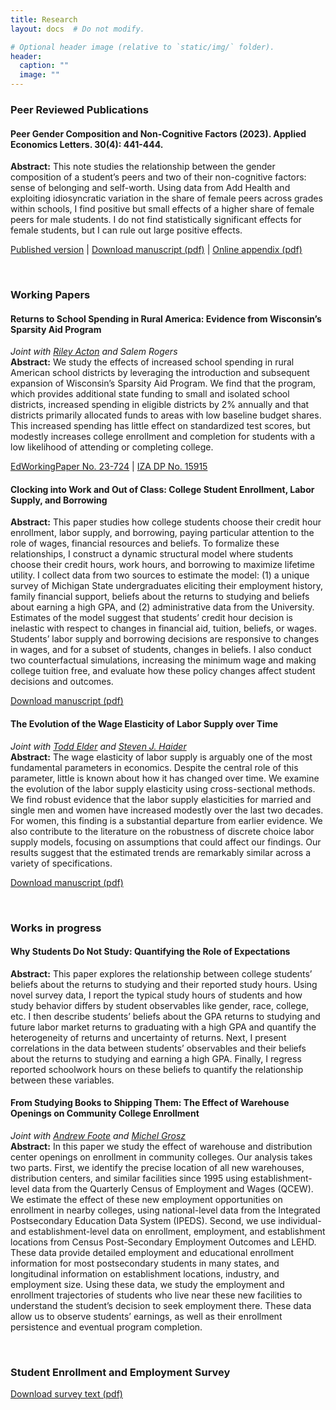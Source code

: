 ```yaml
---
title: Research
layout: docs  # Do not modify.

# Optional header image (relative to `static/img/` folder).
header:
  caption: ""
  image: ""
---
```


### Peer Reviewed Publications

#### Peer Gender Composition and Non-Cognitive Factors (2023). Applied Economics Letters. 30(4): 441-444.
**Abstract:** This note studies the relationship between the gender composition of a student’s peers and two of their non-cognitive factors: sense of belonging and self-worth. Using data from Add Health and exploiting idiosyncratic variation in the share of female peers across grades within schools, I find positive but small effects of a higher share of female peers for male students. I do not find statistically significant effects for female students, but I can rule out large positive effects.

[Published version](https://www.tandfonline.com/doi/full/10.1080/13504851.2021.1991560) | [Download manuscript (pdf)](drafts/peer-gender-and-noncog-factors.pdf) | [Online appendix (pdf)](drafts/peer-gender-and-noncog-factors-appendix.pdf)

&nbsp;  

### Working Papers

#### Returns to School Spending in Rural America: Evidence from Wisconsin’s Sparsity Aid Program
*Joint with [Riley Acton](https://sites.google.com/view/rileyacton/) and Salem Rogers*  
**Abstract:** We study the effects of increased school spending in rural American school districts by leveraging the introduction and subsequent expansion of Wisconsin’s Sparsity Aid Program. We find that the program, which provides additional state funding to small and isolated school districts, increased spending in eligible districts by 2% annually and that districts primarily allocated funds to areas with low baseline budget shares. This increased spending has little effect on standardized test scores, but modestly increases college enrollment and completion for students with a low likelihood of attending or completing college.

[EdWorkingPaper No. 23-724](https://www.edworkingpapers.com/ai23-724) | [IZA DP No. 15915](https://docs.iza.org/dp15915.pdf)


#### Clocking into Work and Out of Class: College Student Enrollment, Labor Supply, and Borrowing

**Abstract:** This paper studies how college students choose their credit hour enrollment, labor supply, and borrowing, paying particular attention to the role of wages, financial resources and beliefs. To formalize these relationships, I construct a dynamic structural model where students choose their credit hours, work hours, and borrowing to maximize lifetime utility. I collect data from two sources to estimate the model: (1) a unique survey of Michigan State undergraduates eliciting their employment history, family financial support, beliefs about the returns to studying and beliefs about earning a high GPA, and (2) administrative data from the University. Estimates of the model suggest that students’ credit hour decision is inelastic with respect to changes in financial aid, tuition, beliefs, or wages. Students’ labor supply and borrowing decisions are responsive to changes in wages, and for a subset of students, changes in beliefs. I also conduct two counterfactual simulations, increasing the minimum wage and making college tuition free, and evaluate how these policy changes affect student decisions and outcomes. 

[Download manuscript (pdf)](drafts/into-work-out-of-class.pdf)

#### The Evolution of the Wage Elasticity of Labor Supply over Time 
*Joint with [Todd Elder](https://sites.google.com/view/toddelder/) and [Steven J. Haider](https://sites.google.com/view/haider-webpage/home)*  
**Abstract:** The wage elasticity of labor supply is arguably one of the most fundamental parameters in economics.  Despite the central role of this parameter, little is known about how it has changed over time.  We examine the evolution of the labor supply elasticity using cross-sectional methods.  We find robust evidence that the labor supply elasticities for married and single men and women have increased modestly over the last two decades.  For women, this finding is a substantial departure from earlier evidence.  We also contribute to the literature on the robustness of discrete choice labor supply models, focusing on assumptions that could affect our findings.  Our results suggest that the estimated trends are remarkably similar across a variety of specifications.

[Download manuscript (pdf)](https://drive.google.com/file/d/1IAaOKCtuVnc2BPcxZOlGhsBGHDgwCaSH/view)

&nbsp;  

### Works in progress

#### Why Students Do Not Study: Quantifying the Role of Expectations
**Abstract:** This paper explores the relationship between college students’ beliefs about the returns to studying and their reported study hours. Using novel survey data, I report the typical study hours of students and how study behavior differs by student observables like gender, race, college, etc. I then describe students’ beliefs about the GPA returns to studying and future labor market returns to graduating with a high GPA and quantify the heterogeneity of returns and uncertainty of returns. Next, I present correlations in the data between students’ observables and their beliefs about the returns to studying and earning a high GPA. Finally, I regress reported schoolwork hours on these beliefs to quantify the relationship between these variables.

#### From Studying Books to Shipping Them: The Effect of Warehouse Openings on Community College Enrollment
*Joint with [Andrew Foote](https://sites.google.com/site/andrewfooteecon/home) and [Michel Grosz](https://www.michelgrosz.com/)*  
**Abstract:** In this paper we study the effect of warehouse and distribution center openings on enrollment in community colleges. Our analysis takes two parts. First, we identify the precise location of all new warehouses, distribution centers, and similar facilities since 1995 using establishment-level data from the Quarterly Census of Employment and Wages (QCEW). We estimate the effect of these new employment opportunities on enrollment in nearby colleges, using national-level data from the Integrated Postsecondary Education Data System (IPEDS). Second, we use individual- and establishment-level data on enrollment, employment, and establishment locations from Census Post-Secondary Employment Outcomes and LEHD. These data provide detailed employment and educational enrollment information for most postsecondary students in many states, and longitudinal information on establishment locations, industry, and employment size. Using these data, we study the employment and enrollment trajectories of students who live near these new facilities to understand the student’s decision to seek employment there. These data allow us to observe students’ earnings, as well as their enrollment persistence and eventual program completion.

&nbsp;  

### Student Enrollment and Employment Survey

[Download survey text (pdf)](Student_Enrollment_and_Employment_Survey.pdf)



